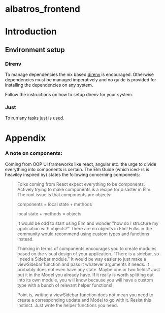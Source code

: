 # albatros_frontend

# Introduction

## Environment setup

### Direnv

To manage dependencies the nix based [direnv](https://direnv.net/) is encouraged. Otherwise dependencies must be managed imperatively and no guide is provided
for installing the dependencies on any system.

Follow the instructions on how to setup direnv for your system.

### Just

To run any tasks [just](https://github.com/casey/just) is used.

# Appendix

### A note on components:

Coming from OOP UI frameworks like react, angular etc. the urge to divide everything into components is certain.
The Elm Guide (which iced-rs is heaviley inspired by) states the following concerning components:

>Folks coming from React expect everything to be components. Actively trying to make components is a recipe for disaster in Elm. The root issue is that components are objects:
>
>    components = local state + methods
>
>    local state + methods = objects
>
>It would be odd to start using Elm and wonder "how do I structure my application with objects?" There are no objects in Elm! Folks in the community would recommend using custom types and functions instead.
>
>Thinking in terms of components encourages you to create modules based on the visual design of your application. “There is a sidebar, so I need a Sidebar module.” It would be way easier to just make a viewSidebar function and pass it whatever arguments it needs. It probably does not even have any state. Maybe one or two fields? Just put it in the Model you already have. If it really is worth splitting out into its own module, you will know because you will have a custom type with a bunch of relevant helper functions!
>
>Point is, writing a viewSidebar function does not mean you need to create a corresponding update and Model to go with it. Resist this instinct. Just write the helper functions you need.

